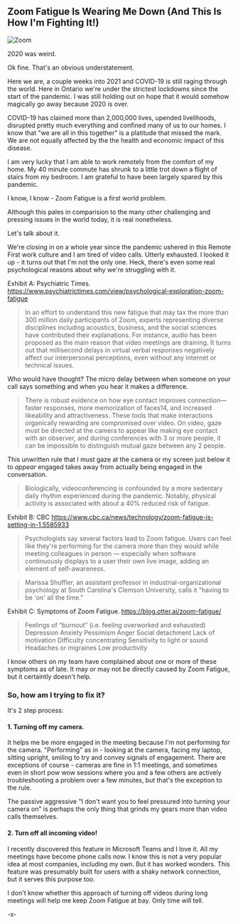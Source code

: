 ## Zoom Fatigue Is Wearing Me Down (And This Is How I'm Fighting It!) 

![Zoom](https://imgur.com/2z1SgoK.png)

2020 was weird.

Ok fine. That's an obvious understatement.

Here we are, a couple weeks into 2021 and COVID-19 is still raging through the world. Here in Ontario we're under the strictest lockdowns since the start of the pandemic. I was still holding out on hope that it would somehow magically go away because 2020 is over. 

COVID-19 has claimed more than 2,000,000 lives, upended livelihoods, disrupted pretty much everything and confined many of us to our homes. I know that "we are all in this together" is a platitude that missed the mark. We are not equally affected by the the health and economic impact of this disease. 

I am very lucky that I am able to work remotely from the comfort of my home. My 40 minute commute has shrunk to a little trot down a flight of stairs from my bedroom. I am grateful to have been largely spared by this pandemic.

I know, I know - Zoom Fatigue is a first world problem.

Although this pales in comparision to the many other challenging and pressing issues in the world today, it is real nonetheless.

Let's talk about it.

We're closing in on a whole year since the pandemic ushered in this Remote First work culture and I am tired of video calls. Utterly exhausted. I looked it up - it turns out that I'm not the only one. Heck, there's even some real psychological reasons about why we're struggling with it.

Exhibit A: Psychiatric Times. https://www.psychiatrictimes.com/view/psychological-exploration-zoom-fatigue

> In an effort to understand this new fatigue that may tax the more than 300 million daily participants of Zoom, experts representing diverse disciplines including acoustics, business, and the social sciences have contributed their explanations. For instance, audio has been proposed as the main reason that video meetings are draining. It turns out that millisecond delays in virtual verbal responses negatively affect our interpersonal perceptions, even without any internet or technical issues.

Who would have thought? The micro delay between when someone on your call says something and when you hear it makes a difference.

> There is robust evidence on how eye contact improves connection—faster responses, more memorization of faces14, and increased likeability and attractiveness. These tools that make interactions organically rewarding are compromised over video. On video, gaze must be directed at the camera to appear like making eye contact with an observer, and during conferences with 3 or more people, it can be impossible to distinguish mutual gaze between any 2 people.

This unwritten rule that I must gaze at the camera or my screen just below it to *appear* engaged takes away from actually being engaged in the conversation.

> Biologically, videoconferencing is confounded by a more sedentary daily rhythm experienced during the pandemic. Notably, physical activity is associated with about a 40% reduced risk of fatigue.

Exhibit B: CBC https://www.cbc.ca/news/technology/zoom-fatigue-is-setting-in-1.5585933

> Psychologists say several factors lead to Zoom fatigue. Users can feel like they're performing for the camera more than they would while meeting colleagues in person — especially when software continuously displays to a user their own live image, adding an element of self-awareness.

> Marissa Shuffler, an assistant professor in industrial-organizational psychology at South Carolina's Clemson University, calls it "having to be 'on' all the time."

Exhibit C: Symptoms of Zoom Fatigue. https://blog.otter.ai/zoom-fatigue/

> Feelings of “burnout” (i.e. feeling overworked and exhausted)
> Depression
> Anxiety
> Pessimism
> Anger
> Social detachment
> Lack of motivation
> Difficulty concentrating
> Sensitivity to light or sound
> Headaches or migraines
> Low productivity

I know others on my team have complained about one or more of these symptoms as of late. It may or may not be directly caused by Zoom Fatigue, but it certaintly doesn't help.

### So, how am I trying to fix it?

It's 2 step process:

#### 1. Turning off my camera. 

It helps me be more engaged in the meeting because I'm not performing for the camera. "Performing" as in - looking at the camera, facing my laptop, sitting upright, smiling to try and convey signals of engagement. There are exceptions of course - cameras are fine in 1:1 meetings, and sometimes even in short pow wow sessions where you and a few others are actively troubleshooting a problem over a few minutes, but that's the exception to the rule.

The passive aggressive "I don't want you to feel pressured into turning your camera on" is perhaps the only thing that grinds my gears more than video calls themselves.

#### 2. Turn off all incoming video!

I recently discovered this feature in Microsoft Teams and I love it. All my meetings have become phone calls now. I know this is not a very popular idea at most companies, including my own. But it has worked wonders. This feature was presumably built for users with a shaky network connection, but it serves this purpose too.

I don't know whether this approach of turning off videos during long meetings will help me keep Zoom Fatigue at bay. Only time will tell.

-x-
